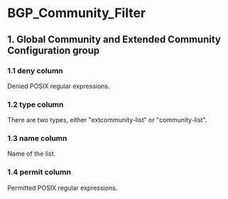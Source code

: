 # BGP_Community_Filter

## 1. Global Community and Extended Community Configuration group

### 1.1 deny column

Denied POSIX regular expressions.

### 1.2 type column

There are two types, either "extcommunity-list" or "community-list".

### 1.3 name column

Name of the list.

### 1.4 permit column

Permitted POSIX regular expressions.

